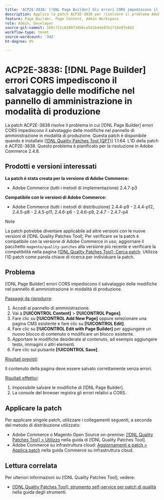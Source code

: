 ```yaml
---
title: 'ACP2E-3838: [!DNL Page Builder] Gli errori CORS impediscono il salvataggio delle modifiche nel pannello di amministrazione in modalità di produzione'
description: Applica la patch ACP2E-3838 per risolvere il problema Adobe Commerce, in cui [!DNL Page Builder] gli errori CORS impediscono il salvataggio delle modifiche nel pannello di amministrazione in modalità di produzione.
feature: Page Builder, Page Content, Admin Workspace
role: Admin, Developer
source-git-commit: 1b9c721c8200f38b6ce5d1b4de87b1f10e07e8d2
workflow-type: tm+mt
source-wordcount: '342'
ht-degree: 0%

---
```



# ACP2E-3838: [!DNL Page Builder] errori CORS impediscono il salvataggio delle modifiche nel pannello di amministrazione in modalità di produzione

La patch ACP2E-3838 risolve il problema in cui [!DNL Page Builder] errori CORS impediscono il salvataggio delle modifiche nel pannello di amministrazione in modalità di produzione. Questa patch è disponibile quando è installato [[!DNL Quality Patches Tool (QPT)]](/help/tools/quality-patches-tool/quality-patches-tool-to-self-serve-quality-patches.md) 1.1.64. L’ID della patch è ACP2E-3838. Questo problema è pianificato per la risoluzione in Adobe Commerce 2.4.8.

## Prodotti e versioni interessati

**La patch è stata creata per la versione di Adobe Commerce:**

* Adobe Commerce (tutti i metodi di implementazione) 2.4.7-p3

**Compatibile con le versioni di Adobe Commerce:**

* Adobe Commerce (tutti i metodi di distribuzione) 2.4.4-p9 - 2.4.4-p12, 2.4.5-p8 - 2.4.5-p11, 2.4.6-p6 - 2.4.6-p9, 2.4.7 - 2.4.7-p4

>[!NOTE]
>
>La patch potrebbe diventare applicabile ad altre versioni con le nuove versioni di [!DNL Quality Patches Tool]. Per verificare se la patch è compatibile con la versione di Adobe Commerce in uso, aggiornare il pacchetto `magento/quality-patches` alla versione più recente e verificare la compatibilità nella pagina [[!DNL Quality Patches Tool]: Cerca patch](https://experienceleague.adobe.com/tools/commerce-quality-patches/index.html?lang=it). Utilizza l’ID patch come parola chiave di ricerca per individuare la patch.

## Problema

[!DNL Page Builder] errori CORS impediscono il salvataggio delle modifiche nel pannello di amministrazione in modalità di produzione.

<u>Passaggi da riprodurre</u>:

1. Accedi al pannello di amministrazione.
1. Vai a **[!UICONTROL Content]** > **[!UICONTROL Pages]**.
1. Fare clic su **[!UICONTROL Add New Page]** oppure selezionare una pagina CMS esistente e fare clic su **[!UICONTROL Edit]**.
1. Fare clic su **[!UICONTROL Edit with Page Builder]** per aggiungere un nuovo blocco di contenuto o modificare un blocco esistente.
1. Apportare le modifiche desiderate al contenuto, ad esempio aggiungere testo, immagini o altri elementi.
1. Fare clic sul pulsante **[!UICONTROL Save]**.

<u>Risultati previsti</u>:

Il contenuto della pagina deve essere salvato correttamente senza errori.

<u>Risultati effettivi</u>:

1. Impossibile salvare le modifiche di [!DNL Page Builder].
1. La console del browser registra gli errori relativi a CORS.

## Applicare la patch

Per applicare singole patch, utilizzare i collegamenti seguenti, a seconda del metodo di distribuzione utilizzato:

* Adobe Commerce o Magento Open Source on-premise: [[!DNL Quality Patches Tool] > Utilizzo](/help/tools/quality-patches-tool/usage.md) nella guida di [!DNL Quality Patches Tool].
* Adobe Commerce su infrastruttura cloud: [Aggiornamenti e patch > Applica patch](https://experienceleague.adobe.com/docs/commerce-cloud-service/user-guide/develop/upgrade/apply-patches.html?lang=it) nella guida Commerce su infrastruttura cloud.

## Lettura correlata

Per ulteriori informazioni su [!DNL Quality Patches Tool], vedere:

* [[!DNL Quality Patches Tool]: strumento self-service per patch di qualità](/help/tools/quality-patches-tool/quality-patches-tool-to-self-serve-quality-patches.md) nella guida degli strumenti.
